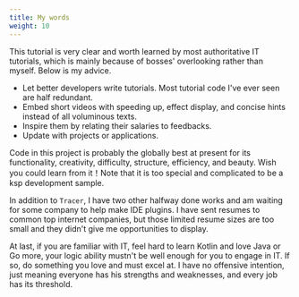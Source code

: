 ```yaml
---
title: My words
weight: 10
---
```


This tutorial is very clear and worth learned by most authoritative IT tutorials, which is mainly 
because of bosses' overlooking rather than myself. Below is my advice. 
- Let better developers write tutorials. Most tutorial code I've ever seen are half redundant. 
- Embed short videos with speeding up, effect display, and concise hints instead of all voluminous 
  texts.  
- Inspire them by relating their salaries to feedbacks.
- Update with projects or applications.

Code in this project is probably the globally best at present for its functionality, creativity,
difficulty, structure, efficiency, and beauty. Wish you could learn from it！Note that it is too 
special and complicated to be a ksp development sample. 

In addition to `Tracer`, I have two other halfway done works and am waiting for some company to 
help make IDE plugins. I have sent resumes to common top internet companies, but those limited 
resume sizes are too small and they didn't give me opportunities to display.

At last, if you are familiar with IT, feel hard to learn Kotlin and love Java or Go more, your logic
ability mustn't be well enough for you to engage in IT. If so, do something you love and must excel
at. I have no offensive intention, just meaning everyone has his strengths and weaknesses, and every
job has its threshold.